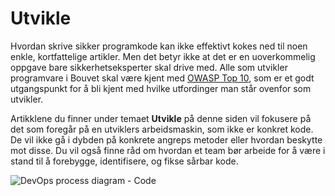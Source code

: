 # Utvikle

<div className="row">
    <div className="column">
        <p>
            Hvordan skrive sikker programkode kan ikke effektivt kokes ned til noen enkle, kortfattelige artikler. Men det betyr ikke at det er en uoverkommelig oppgave bare sikkerhetseksperter skal drive med. Alle som utvikler programvare i Bouvet skal være kjent med <a href="https://owasp.org/www-project-top-ten/">OWASP Top 10</a>, som er et godt utgangspunkt for å bli kjent med hvilke utfordinger man står ovenfor som utvikler.<br/>
        </p>
        <p>
            Artikklene du finner under temaet <b>Utvikle</b> på denne siden vil fokusere på det som foregår på en utviklers arbeidsmaskin, som ikke er konkret kode. De vil ikke gå i dybden på konkrete angreps metoder eller hvordan beskytte mot disse. Du vil også finne råd om hvordan et team bør arbeide for å være i stand til å forebygge, identifisere, og fikse sårbar kode.
        </p>
    </div>
    <div className="column">
        <img alt="DevOps process diagram - Code" src="/img/devops_code.svg"/>
    </div>
</div>
